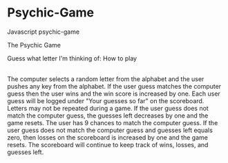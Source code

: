 # Psychic-Game
Javascript psychic-game


The Psychic Game

Guess what letter I'm thinking of: How to play

<br>
The computer selects a random letter from the alphabet and the user pushes any key from the alphabet.  If the user guess matches the computer guess then the user wins and the win score is increased by one. Each user guess will be logged under "Your guesses so far" on the scoreboard.  Letters may not be repeated during a game.  If the user guess does not match the computer guess, the guesses left decreases by one and the game resets.  The user has 9 chances to match the computer guess.   If the user guess does not match the computer guess and guesses left equals zero, then losses on the scoreboard is increased by one and the game resets.  The scoreboard will continue to keep track of wins, losses, and guesses left.